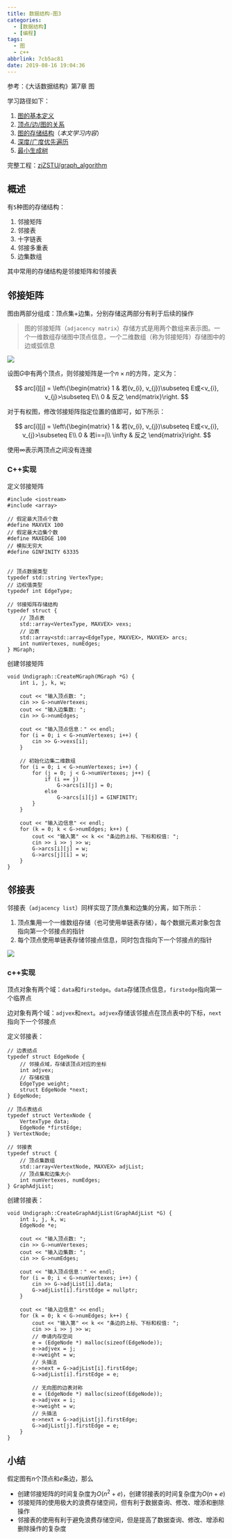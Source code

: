 ```yaml
---
title: 数据结构-图3
categories:
  - [数据结构]
  - [编程]
tags:
  - 图
  - c++
abbrlink: 7cb5ac81
date: 2019-08-16 19:04:36
---
```


参考：《大话数据结构》第7章 图

学习路径如下：

1. [图的基本定义](https://github.com/zjZSTU/graph_algorithm)
2. [顶点/边/图的关系](https://www.zhujian.tech/posts/a1a1ab33.html)
3. [图的存储结构](https://www.zhujian.tech/posts/7cb5ac81.html)（*本文学习内容*）
4. [深度/广度优先遍历](https://www.zhujian.tech/posts/e2d13922.html)
5. [最小生成树](https://www.zhujian.tech/posts/95d609b4.html)

完整工程：[zjZSTU/graph_algorithm](https://github.com/zjZSTU/graph_algorithm)

## 概述

有`5`种图的存储结构：

1. 邻接矩阵
2. 邻接表
3. 十字链表
4. 邻接多重表
5. 边集数组

其中常用的存储结构是邻接矩阵和邻接表

## 邻接矩阵

图由两部分组成：顶点集+边集，分别存储这两部分有利于后续的操作

>图的邻接矩阵（`adjacency matrix`）存储方式是用两个数组来表示图。一个一维数组存储图中顶点信息，一个二维数组（称为邻接矩阵）存储图中的边或弧信息

![](/imgs/数据结构-图3/adjacent_matrix.png)

设图$G$中有两个顶点，则邻接矩阵是一个$n\times n$的方阵，定义为：

$$
arc[i][j] = \left\{\begin{matrix}
1 & 若(v_{i}, v_{j})\subseteq E或<v_{i}, v_{j}>\subseteq E\\ 
0 & 反之
\end{matrix}\right.
$$

对于有权图，修改邻接矩阵指定位置的值即可，如下所示：

$$
arc[i][j] = \left\{\begin{matrix}
1 & 若(v_{i}, v_{j})\subseteq E或<v_{i}, v_{j}>\subseteq E\\ 
0 & 若i==j\\
\infty & 反之
\end{matrix}\right.
$$

使用$\infty$表示两顶点之间没有连接

### C++实现

定义邻接矩阵

```
#include <iostream>
#include <array>

// 假定最大顶点个数
#define MAXVEX 100
// 假定最大边集个数
#define MAXEDGE 100
// 模拟无穷大
#define GINFINITY 63335


// 顶点数据类型
typedef std::string VertexType;
// 边权值类型
typedef int EdgeType;

// 邻接矩阵存储结构
typedef struct {
    // 顶点表
    std::array<VertexType, MAXVEX> vexs;
    // 边表
    std::array<std::array<EdgeType, MAXVEX>, MAXVEX> arcs;
    int numVertexes, numEdges;
} MGraph;

```

创建邻接矩阵

```
void Undigraph::CreateMGraph(MGraph *G) {
    int i, j, k, w;

    cout << "输入顶点数: ";
    cin >> G->numVertexes;
    cout << "输入边集数: ";
    cin >> G->numEdges;

    cout << "输入顶点信息：" << endl;
    for (i = 0; i < G->numVertexes; i++) {
        cin >> G->vexs[i];
    }

    // 初始化边集二维数组
    for (i = 0; i < G->numVertexes; i++) {
        for (j = 0; j < G->numVertexes; j++) {
            if (i == j)
                G->arcs[i][j] = 0;
            else
                G->arcs[i][j] = GINFINITY;
        }
    }

    cout << "输入边信息" << endl;
    for (k = 0; k < G->numEdges; k++) {
        cout << "输入第" << k << "条边的上标、下标和权值: ";
        cin >> i >> j >> w;
        G->arcs[i][j] = w;
        G->arcs[j][i] = w;
    }
}
```

## 邻接表

邻接表（`adjacency list`）同样实现了顶点集和边集的分离，如下所示：

1. 顶点集用一个一维数组存储（也可使用单链表存储），每个数据元素对象包含指向第一个邻接点的指针
2. 每个顶点使用单链表存储邻接点信息，同时包含指向下一个邻接点的指针

![](/imgs/数据结构-图3/adjacent_list.png)

### c++实现

顶点对象有两个域：`data`和`firstedge`。`data`存储顶点信息，`firstedge`指向第一个临界点

边对象有两个域：`adjvex`和`next`。`adjvex`存储该邻接点在顶点表中的下标，`next`指向下一个邻接点

定义邻接表：

```
// 边表结点
typedef struct EdgeNode {
    // 邻接点域，存储该顶点对应的坐标
    int adjvex;
    // 存储权值
    EdgeType weight;
    struct EdgeNode *next;
} EdgeNode;

// 顶点表结点
typedef struct VertexNode {
    VertexType data;
    EdgeNode *firstEdge;
} VertextNode;

// 邻接表
typedef struct {
    // 顶点集数组
    std::array<VertextNode, MAXVEX> adjList;
    // 顶点集和边集大小
    int numVertexes, numEdges;
} GraphAdjList;
```

创建邻接表：

```
void Undigraph::CreateGraphAdjList(GraphAdjList *G) {
    int i, j, k, w;
    EdgeNode *e;

    cout << "输入顶点数: ";
    cin >> G->numVertexes;
    cout << "输入边集数: ";
    cin >> G->numEdges;

    cout << "输入顶点信息：" << endl;
    for (i = 0; i < G->numVertexes; i++) {
        cin >> G->adjList[i].data;
        G->adjList[i].firstEdge = nullptr;
    }

    cout << "输入边信息" << endl;
    for (k = 0; k < G->numEdges; k++) {
        cout << "输入第" << k << "条边的上标、下标和权值: ";
        cin >> i >> j >> w;
        // 申请内存空间
        e = (EdgeNode *) malloc(sizeof(EdgeNode));
        e->adjvex = j;
        e->weight = w;
        // 头插法
        e->next = G->adjList[i].firstEdge;
        G->adjList[i].firstEdge = e;

        // 无向图的边表对称
        e = (EdgeNode *) malloc(sizeof(EdgeNode));
        e->adjvex = i;
        e->weight = w;
        // 头插法
        e->next = G->adjList[j].firstEdge;
        G->adjList[j].firstEdge = e;
    }
}
```

## 小结

假定图有$n$个顶点和$e$条边，那么

* 创建邻接矩阵的时间复杂度为$O(n^{2}+e)$，创建邻接表的时间复杂度为$O(n+e)$
* 邻接矩阵的使用极大的浪费存储空间，但有利于数据查询、修改、增添和删除操作
* 邻接表的使用有利于避免浪费存储空间，但是提高了数据查询、修改、增添和删除操作的复杂度
